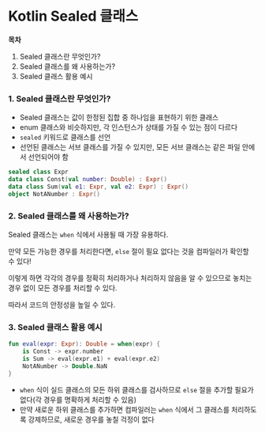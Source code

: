 # Kotlin Sealed 클래스

**목차**
1. Sealed 클래스란 무엇인가?
2. Sealed 클래스를 왜 사용하는가?
3. Sealed 클래스 활용 예시

### 1. Sealed 클래스란 무엇인가?

- Sealed 클래스는 값이 한정된 집합 중 하나임을 표현하기 위한 클래스
- enum 클래스와 비슷하지만, 각 인스턴스가 상태를 가질 수 있는 점이 다르다
- `sealed` 키워드로 클래스를 선언
- 선언된 클래스는 서브 클래스를 가질 수 있지만, 모든 서브 클래스는 같은 파일 안에서 선언되어야 함

```kotlin
sealed class Expr
data class Const(val number: Double) : Expr()
data class Sum(val e1: Expr, val e2: Expr) : Expr()
object NotANumber : Expr()
```

### 2. Sealed 클래스를 왜 사용하는가?

Sealed 클래스는 `when` 식에서 사용될 때 가장 유용하다.

만약 모든 가능한 경우를 처리한다면, `else` 절이 필요 없다는 것을 컴파일러가 확인할 수 있다!

이렇게 하면 각각의 경우를 정확히 처리하거나 처리하지 않음을 알 수 있으므로 놓치는 경우 없이 모든 경우를 처리할 수 있다.

따라서 코드의 안정성을 높일 수 있다.

### 3. Sealed 클래스 활용 예시

```kotlin
fun eval(expr: Expr): Double = when(expr) {
    is Const -> expr.number
    is Sum -> eval(expr.e1) + eval(expr.e2)
    NotANumber -> Double.NaN
}
```

- `when` 식이 실드 클래스의 모든 하위 클래스를 검사하므로 `else` 절을 추가할 필요가 없다(각 경우를 명확하게 처리할 수 있음)
- 만약 새로운 하위 클래스를 추가하면 컴파일러는 `when` 식에서 그 클래스를 처리하도록 강제하므로, 새로운 경우를 놓칠 걱정이 없다